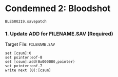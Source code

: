 # Condemned 2: Bloodshot 

`BLES00219.savepatch`

### 1. Update ADD for FILENAME.SAV (Required)

Target File: `FILENAME.SAV`

```
set [csum]:0
set pointer:eof-8
set [csum]:add(0x000000,pointer)
set pointer:eof-7
write next (0):[csum]
```

